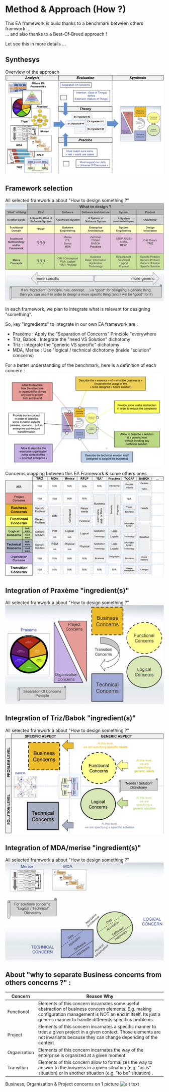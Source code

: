 Method & Approach (How ?)
==

This EA framework is build thanks to a benchmark between others framwork ...   
... and also thanks to a Best-Of-Breed approach !

Let see this in more details ...


Synthesys
-
Overview of the approach
![alt text](https://github.com/iPlumb3r/pEAr4pEEr/blob/master/images/Overview_How_1_2020-03-24.png)


Framework selection
-
All selected framwork a about "How to design something ?"
![alt text](https://github.com/iPlumb3r/pEAr4pEEr/blob/master/images/How_FrameworkSelection.png)

In each framework, we plan to integrate what is relevant for designing "something".   

So, key "ingredients" to integrate in our own EA framework are :    
* Praxème : Apply the "Separation of Concerns" Principle "everywhere
* Triz, Babok : Integrate the "need VS Solution" dichotomy
* Triz : Integrate the "generic VS specific" dichotomy
* MDA, Merise : Use "logical / technical dichotomy (inside "solution" concerns)

For a better understanding of the benchmark, here is a definition of each concern :
![alt text](https://github.com/iPlumb3r/pEAr4pEEr/blob/master/images/How_ConcernsDefinition.png)

Concerns mapping between this EA Framework & some others ones
![alt text](https://github.com/iPlumb3r/pEAr4pEEr/blob/master/images/Overview_How_2.png)


Integration of Praxème "ingredient(s)"
-
All selected framwork a about "How to design something ?"
![alt text](https://github.com/iPlumb3r/pEAr4pEEr/blob/master/images/How_Praxeme.png)


Integration of Triz/Babok "ingredient(s)"
-
All selected framwork a about "How to design something ?"
![alt text](https://github.com/iPlumb3r/pEAr4pEEr/blob/master/images/How_Triz.png)


Integration of MDA/merise "ingredient(s)"
-
All selected framwork a about "How to design something ?"
![alt text](https://github.com/iPlumb3r/pEAr4pEEr/blob/master/images/How_MDA.png)

About "why to separate Business concerns from others concerns ?" :
-
<table>
    <thead>
        <tr>
            <th>Concern</th>
            <th>Reason Why</th>
        </tr>
    </thead>
    <tbody>
        <tr>
            <td>Functional</td>
            <td>Elements of this concern incarnates some useful abstraction of business concern elements. E.g. making configuration management is NOT an end in itself. Its just a generic manner to handle differents specifics problems.</td>
        </tr>
        <tr>
            <td>Project</td>
            <td>Elements of this concern incarnates a specific manner to treat a given project in a given context. Those elements are not invariants because they can change depending of the context</td>
        </tr>
        <tr>
            <td>Organization</td>
            <td>Elements of this concern incarnates the way of the enterprise is organized at a given moment.</td>
        </tr>
        <tr>
            <td>Transition</td>
            <td>Elements of this concern allow to formalizes the way to answer to the buisness in a given situation (e.g. "as is" situation) or in another situation (e.g. "to be" situation) .</td>
        </tr>
    </tbody>
</table>

Business, Organization & Project concerns on 1 picture 
![alt text](https://github.com/iPlumb3r/pEAr4pEEr/blob/master/images/HHow_SoC_BizOrgPrj.png)
